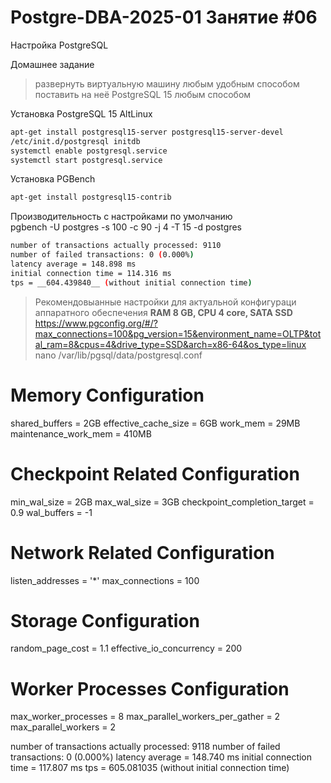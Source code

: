 # Postgre-DBA-2025-01 Занятие #06
Настройка PostgreSQL 

Домашнее задание

>развернуть виртуальную машину любым удобным способом    
>поставить на неё PostgreSQL 15 любым способом

Установка PostgreSQL 15 AltLinux    
   ```sh
apt-get install postgresql15-server postgresql15-server-devel    
/etc/init.d/postgresql initdb    
systemctl enable postgresql.service    
systemctl start postgresql.service
   ```

Установка PGBench
   ```sh
apt-get install postgresql15-contrib    
   ```

Производительность с настройками по умолчанию    
pgbench  -U postgres -s 100  -c 90 -j 4 -T 15 -d postgres
   ```sh
number of transactions actually processed: 9110    
number of failed transactions: 0 (0.000%)    
latency average = 148.898 ms    
initial connection time = 114.316 ms    
tps = __604.439840__ (without initial connection time)    
   ```
>Рекомендовыанные настройки для актуальной конфигураци аппаратного обеспечения
>**RAM 8 GB, CPU 4 core, SATA SSD**
https://www.pgconfig.org/#/?max_connections=100&pg_version=15&environment_name=OLTP&total_ram=8&cpus=4&drive_type=SSD&arch=x86-64&os_type=linux
nano /var/lib/pgsql/data/postgresql.conf

# Memory Configuration
shared_buffers = 2GB
effective_cache_size = 6GB
work_mem = 29MB
maintenance_work_mem = 410MB

# Checkpoint Related Configuration
min_wal_size = 2GB
max_wal_size = 3GB
checkpoint_completion_target = 0.9
wal_buffers = -1

# Network Related Configuration
listen_addresses = '*'
max_connections = 100

# Storage Configuration
random_page_cost = 1.1
effective_io_concurrency = 200

# Worker Processes Configuration
max_worker_processes = 8
max_parallel_workers_per_gather = 2
max_parallel_workers = 2

number of transactions actually processed: 9118
number of failed transactions: 0 (0.000%)
latency average = 148.740 ms
initial connection time = 117.807 ms
tps = 605.081035 (without initial connection time)
